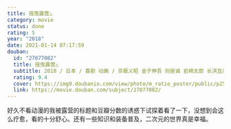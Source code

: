 ```yaml
---
title: 摇曳露营△
category: movie
status: done
rating: 5
year: "2018"
date: 2021-01-14 07:17:59
douban:
  id: "27077082"
  title: 摇曳露营△
  subtitle: 2018 / 日本 / 喜剧 动画 / 京极义昭 金子伸吾 则座诚 岩崎太郎 长滨亘彦 矢花馨 山崎雄太 小松达彦 镰仲史阳 / 花守由美里 东山奈央
  rating: 9.4
  cover: https://img9.doubanio.com/view/photo/m_ratio_poster/public/p2508739716.jpg
  link: https://movie.douban.com/subject/27077082/
---
```


好久不看动漫的我被露营的标题和豆瓣分数的诱惑下试探着看了一下，没想到会这么疗愈，看的十分舒心。还有一些知识和装备普及，二次元的世界真是幸福。

